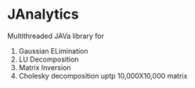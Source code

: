 # JAnalytics
Multithreaded JAVa library for
1) Gaussian ELimination
2) LU Decomposition
3) Matrix Inversion
4) Cholesky decomposition uptp 10,000X10,000 matrix
